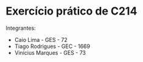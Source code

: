 # Exercício prático de C214

Integrantes:
- Caio Lima - GES - 72
- Tiago Rodrigues - GEC - 1669
- Vinícius Marques - GES - 73

